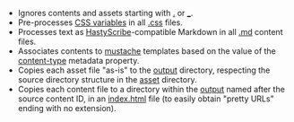 * Ignores contents and assets starting with [.](class:kwd) or [\_](class:kwd).
* Pre-processes [CSS variables](https://developer.mozilla.org/en-US/docs/Web/CSS/Using_CSS_variables) in all [.css](class:ext) files.
* Processes text as [HastyScribe](https://h3rald.com/hastysite)-compatible Markdown in all [.md](class:ext) content files.
* Associates contents to [mustache](https://mustache.github.io/) templates based on the value of the [content-type](class:kwd) metadata property. 
* Copies each asset file "as-is" to the [output](class:dir) directory, respecting the source directory structure in the [asset](class:dir) directory.
* Copies each content file to a directory within the [output](class:dir) named after the source content ID, in an [index.html](class:file) file (to easily obtain "pretty URLs" ending with no extension). 

